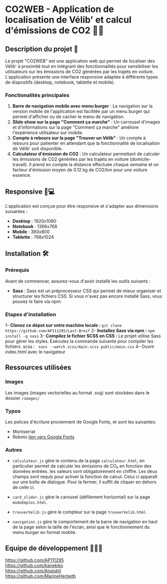# CO2WEB - Application de localisation de Vélib' et calcul d'émissions de CO2 🚗💨

## Description du projet 📖​

Le projet "CO2WEB" est une application web qui permet de localiser des Vélib' à proximité tout en intégrant des fonctionnalités pour sensibiliser les utilisateurs sur les émissions de CO2 générées par les trajets en voiture. L'application présente une interface responsive adaptée à différents types de dispositifs (desktop, notebook, tablette et mobile).

### Fonctionalités principales

1. **Barre de navigation mobile avec menu burger** : La navigation sur la version mobile de l'application est facilitée par un menu burger qui permet d'afficher ou de cacher le menu de navigation.
2. **Slide show sur la page "Comment ça marche"** : Un carrousel d'images et d'informations sur la page "Comment ça marche" améliore l'expérience utilisateur sur mobile.
3. **Compte à rebours sur la page "Trouver un Vélib"** : Un compte à rebours pour patienter en attendant que la fonctionnalité de localisation de Vélib' soit disponible.
4. **Calculateur d'émission de CO2** : Un calculateur permettant de calculer les émissions de CO2 générées par les trajets en voiture (domicile-travail). Il prend en compte la distance effectuée chaque semaine et un facteur d'émission moyen de 0.12 kg de CO2/km pour une voiture essence.

## Responsive 📱💻

L'application est conçue pour être responsive et s'adapter aux dimensions suivantes :

- **Desktop** : 1920x1080
- **Notebook** : 1366x768
- **Mobile** : 360x800
- **Tablette** : 768x1024

## Installation 🛠️

### Prérequis

Avant de commencer, assurez-vous d'avoir installé les outils suivants :

- **Sass** : Sass est un préprocesseur CSS qui permet de mieux organiser et structurer les fichiers CSS. Si vous n'avez pas encore installé Sass, vous pouvez le faire via npm.

### Etapes d'installation

1- **Clonez ce dépot sur votre machine locale :** `git clone https://github.com/AP111295/Last-Breif`
2- **Installez Sass via npm :** `npm install -g sass`
3- **Compilez le fichier SCSS en CSS :** Le projet utilise Sass pour gérer les styles. Exécutez la commande suivante pour compiler les fichiers .scss : ` sass --watch scss/main.scss public/main.css`
4- Ouvrir index.html avec le navigateur

## Ressources utilisées

### Images

Les images (images vectorielles au format .svg) sont stockées dans le dossier `/images/`

### Typos

Les polices d'écriture proviennent de Google Fonts, et sont les suivantes:

- Montserrat
- Roboto
  [lien vers Google Fonts](https://fonts.google.com/)

### Autres

- `calculateur.js` gère le contenu de la page `calculateur.html`, en particulier permet de calculer les émissions de CO₂ en fonction des données entrées. les valeurs sont obligatoirement en chiffre. Les deux champs sont requis pour activer la fonction de calcul. Celui ci apparaît sur une boîte de dialogue. Pour la fermer, il suffit de cliquer en dehors de celle ci.

- `card_slider.js` gère le carousel (défilement horizontal) sur la page `modeEmploi.html`.
- `trouverVelib.js` gère le compteur sur la page `trouverVelib.html`.
- `navigation.js` gère le comportement de la barre de navigation en haut de la page selon la taille de l'écran, ainsi que le fonctionnement du menu burger en format mobile.

## Equipe de développement 👩🏻‍💻​

https://github.com/AP111295  
https://github.com/kanekiko  
https://github.com/Anaisktl  
https://github.com/MarineHerbeth

